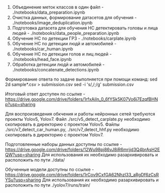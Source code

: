1. Объединение меток классов в один файл - ./notebooks/data_preparation.ipynb
2. Очистка данных, формирование датасетов для обучения - ./notebooks/image_deduplication.ipynb
3. Подготовка датасета для обучения НС детектировать головы и лица людей - ./notebooks/data_people_preparation.ipynb
4. Обучение НС по детекции ГРЗ - ./notebooks/carplate.ipynb
5. Обучение НС по детекции людй и автомобилей - ./notebooks/car_human.ipynb
6. Обучение НС по детекции голов и лиц людей - ./notebooks/head_face.ipynb
7. Обработка детекции людй и автомобилей - ./notebooks/concatenate_detections.ipynb

Формирование ответа по задаче выполняется при помощи команд:
sed 2d sample*.csv > submission.csv
sed -i 's/,/;/g' submission.csv

Итоговый ответ доступен по ссылке - https://drive.google.com/drive/folders/1rfxAiIn_0_6fYSk5K07Vo6j7EzqfBHNp?usp=sharing

Для воспроизведения обкчения и работы нейронных сетей требуются проекты Yolov5, Yolov7.
Файл ./src/v5_detect_carplate.py необходимо скопировать в директорию с проектом Yolov5.
Файлы ./src/v7_detect_car_human.py, ./src/v7_detect_hhf.py необходимо скопировать в директорию с проектом Yolov7.

Подготовленные наборы данных доступны по ссылке - https://drive.google.com/drive/folders/12Wu98pj86vJ8iR6mrjjd3Q4brAsH2EQW?usp=sharing
Для использования их необходимо разархивировать и расположить по пути ./data/

Обученные модели доступны по ссылке - https://drive.google.com/drive/folders/1rCov9CxfGA62Nhzl33_aRgDf6zCsRYSu?usp=sharing
Для использования их необходимо разархивировать и расположить по пути ./yolov7/runs/train/
